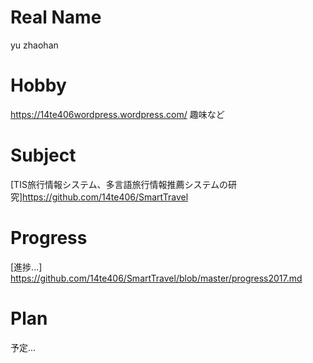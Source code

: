 # Real Name
yu zhaohan
# Hobby
 https://14te406wordpress.wordpress.com/
趣味など
# Subject
 [TIS旅行情報システム、多言語旅行情報推薦システムの研究]https://github.com/14te406/SmartTravel
# Progress
[進捗...] https://github.com/14te406/SmartTravel/blob/master/progress2017.md
# Plan
予定...
